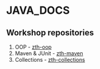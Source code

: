 # JAVA_DOCS

## Workshop repositories

1. OOP - [zth-oop](https://github.com/ocpodariu/zth-oop)
2. Maven & JUnit - [zth-maven](https://github.com/ocpodariu/zth-maven)
3. Collections - [zth-collections](https://github.com/ocpodariu/zth-collections)
